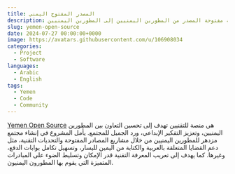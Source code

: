 ```yaml
---
title: المصدر المفتوح اليمني
description: منصة مفتوحة المصدر من المطورين اليمنيين إلى المطورين اليمنيين
slug: yemen-open-source
date: 2024-07-27 00:00:00+0000
image: https://avatars.githubusercontent.com/u/106908034
categories:
  - Project
  - Software
languages:
  - Arabic
  - English
tags:
  - Yemen
  - Code
  - Community
---
```


[Yemen Open Source](https://github.com/YemenOpenSource) هي منصة للتقنيين تهدف إلى تحسين التعاون بين المطورين اليمنيين، وتعزيز التفكير الإبداعي، ورد الجميل للمجتمع. يأمل المشروع في إنشاء مجتمع مزدهر للمطورين اليمنيين من خلال مشاريع المصادر المفتوحة والتحديات التقنية، مثل دعم القضايا المتعلقة بالعربية والكتابة من اليمين لليسار، وتسهيل تكامل بوابات الدفع، وغيرها. كما يهدف إلى تعريب المعرفة التقنية قدر الإمكان وتسليط الضوء على المبادرات المتميزة التي يقوم بها المطورون اليمنيون.
